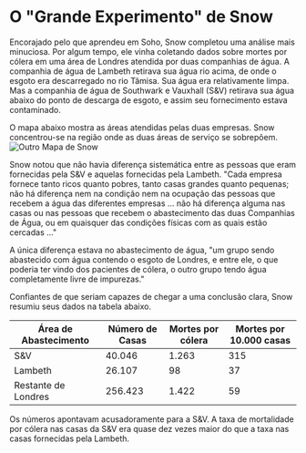 **O "Grande Experimento" de Snow**
=========================

Encorajado pelo que aprendeu em Soho, Snow completou uma análise mais minuciosa. Por algum tempo, ele vinha coletando dados sobre mortes por cólera em uma área de Londres atendida por duas companhias de água. A companhia de água de Lambeth retirava sua água rio acima, de onde o esgoto era descarregado no rio Tâmisa. Sua água era relativamente limpa. Mas a companhia de água de Southwark e Vauxhall (S&V) retirava sua água abaixo do ponto de descarga de esgoto, e assim seu fornecimento estava contaminado.

O mapa abaixo mostra as áreas atendidas pelas duas empresas. Snow concentrou-se na região onde as duas áreas de serviço se sobrepõem.
![Outro Mapa de Snow](../../../images/snow_map2.jpg)

Snow notou que não havia diferença sistemática entre as pessoas que eram fornecidas pela S&V e aquelas fornecidas pela Lambeth. "Cada empresa fornece tanto ricos quanto pobres, tanto casas grandes quanto pequenas; não há diferença nem na condição nem na ocupação das pessoas que recebem a água das diferentes empresas ... não há diferença alguma nas casas ou nas pessoas que recebem o abastecimento das duas Companhias de Água, ou em quaisquer das condições físicas com as quais estão cercadas ..."

A única diferença estava no abastecimento de água, "um grupo sendo abastecido com água contendo o esgoto de Londres, e entre ele, o que poderia ter vindo dos pacientes de cólera, o outro grupo tendo água completamente livre de impurezas."

Confiantes de que seriam capazes de chegar a uma conclusão clara, Snow resumiu seus dados na tabela abaixo.

| Área de Abastecimento | Número de Casas | Mortes por cólera | Mortes por 10.000 casas |
|-----------------------|------------------|-------------------|--------------------------|
| S&V                   | 40.046           | 1.263             | 315                      |
| Lambeth               | 26.107           | 98                | 37                       |
| Restante de Londres   | 256.423          | 1.422             | 59                       |


Os números apontavam acusadoramente para a S&V. A taxa de mortalidade por cólera nas casas da S&V era quase dez vezes maior do que a taxa nas casas fornecidas pela Lambeth.
